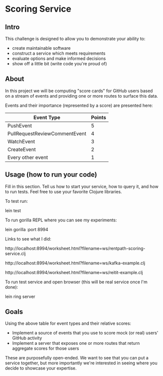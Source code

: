 # Scoring Service

## Intro

This challenge is designed to allow you to demonstrate your ability to:

- create maintainable software
- construct a service which meets requirements
- evaluate options and make informed decisions
- show off a little bit (write code you're proud of)

## About

In this project we will be computing "score cards" for GitHub users based on a stream of events and providing one or more routes to surface this data.

Events and their importance (represented by a score) are presented here:

| Event Type | Points |
|------------|---|
| PushEvent  | 5 |
| PullRequestReviewCommentEvent | 4 |
| WatchEvent  | 3 |
| CreateEvent | 2 |
| Every other event | 1 |

## Usage (how to run your code)

Fill in this section. Tell us how to start your service, how to query it, and how to run tests. Feel free to use your favorite Clojure libraries.

To test run:

lein test

To run gorilla REPL where you can see my experiments:

lein gorilla :port 8994

Links to see what I did:

http://localhost:8994/worksheet.html?filename=ws/rentpath-scoring-service.clj

http://localhost:8994/worksheet.html?filename=ws/kafka-example.clj

http://localhost:8994/worksheet.html?filename=ws/reitit-example.clj

To run test service and open browser (this will be real service once I'm done):

lein ring server

## Goals

Using the above table for event types and their relative scores:

- Implement a source of events that you use to score mock (or real) users' GitHub activity
- Implement a server that exposes one or more routes that return aggregate scores for those users

These are purposefully open-ended. We want to see that you can put a service together, but more importantly we're interested in seeing where you decide to showcase your expertise.

